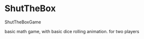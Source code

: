 # ShutTheBox
ShutTheBoxGame


basic math game, with basic dice rolling animation.
for two players 

